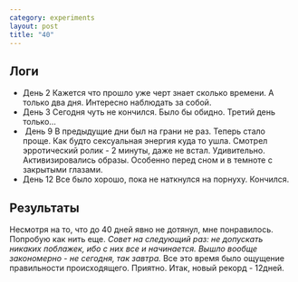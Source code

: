 ```yaml
--- 
category: experiments
layout: post
title: "40"
---
```


<h2>Логи</h2>
<ul>
	<li>День 2
Кажется что прошло уже черт знает сколько времени. А только два дня.
Интересно наблюдать за собой.</li>
	<li>День 3
Сегодня чуть не кончился. Было бы обидно. Третий день только...</li>
	<li> День 9
В предыдущие дни был на грани не раз. Теперь стало проще. Как будто сексуальная энергия куда то ушла. Смотрел эрротический ролик - 2 минуты, даже не встал. Удивительно.
Активизировались образы. Особенно перед сном и в темноте с закрытыми глазами.</li>
	<li>День 12
Все было хорошо, пока не наткнулся на порнуху. Кончился.</li>
</ul>
<h2>Результаты</h2>
Несмотря на то, что до 40 дней явно не дотянул, мне понравилось. Попробую как нить еще.
<em>Совет на следующий раз: не допускать никаких поблажек, ибо с них все и начинается. Вышло вообще закономерно - не сегодня, так завтра.</em>
Все это время было ощущение правильности происходящего. Приятно.
Итак, новый рекорд - 12дней.
